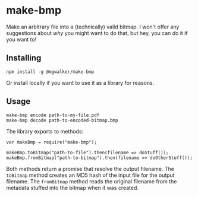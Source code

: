 # make-bmp

Make an arbitrary file into a (technically) valid bitmap.  I won't offer any suggestions about _why_ you might want to do that, but hey, you can do it if you want to!

## Installing

```
npm install -g @mgwalker/make-bmp
```

Or install locally if you want to use it as a library for reasons.

## Usage

```
make-bmp encode path-to-my-file.pdf
make-bmp decode path-to-encoded-bitmap.bmp
```

The library exports to methods:

```
var makeBmp = require("make-bmp");

makeBmp.toBitmap("path-to-file").then(filename => doStuff());
makeBmp.fromBitmap("path-to-bitmap").then(filename => doOtherStuff());
```

Both methods return a promise that resolve the output filename.  The `toBitmap` method creates an MD5 hash of the input file for the output filename.  The `fromBitmap` method reads the original filename from the metadata stuffed into the bitmap when it was created.